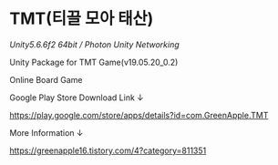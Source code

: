 # TMT(티끌 모아 태산)
*Unity5.6.6f2 64bit / Photon Unity Networking*


Unity Package for TMT Game(v19.05.20_0.2)


Online Board Game


Google Play Store Download Link ↓

https://play.google.com/store/apps/details?id=com.GreenApple.TMT


More Information ↓

https://greenapple16.tistory.com/4?category=811351
